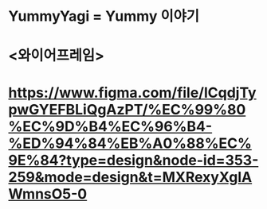 # YummyYagi = Yummy 이야기

# <와이어프레임>

# https://www.figma.com/file/lCqdjTypwGYEFBLiQgAzPT/%EC%99%80%EC%9D%B4%EC%96%B4-%ED%94%84%EB%A0%88%EC%9E%84?type=design&node-id=353-259&mode=design&t=MXRexyXglAWmnsO5-0